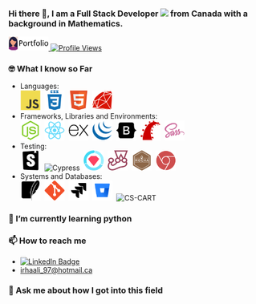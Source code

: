 ### Hi there 👋, I am a Full Stack Developer <img src="https://media.giphy.com/media/WUlplcMpOCEmTGBtBW/giphy.gif" width="30"> from Canada with a background in Mathematics.
<div id="badges" dir="auto" style="align: center;">
  <a href="https://uwaterloo.ca/scholar/i37ali" target="_blank">
    <img src="Screenshot 2023-04-04 at 7.54.33 AM.png" alt="Portfolio Badge" style="width: 80px;">
    <img src="https://komarev.com/ghpvc/?username=IrhaAli&style=flat-square&color=blue" alt="Profile Views" style="width: 130px;" />
  </a>
</div>

### 🤓 What I know so Far
- Languages: <div>
    <img src="https://github.com/devicons/devicon/blob/master/icons/javascript/javascript-original.svg" title="JavaScript" alt="JavaScript" width="40" height="40"/>&nbsp;
    <img src="https://github.com/devicons/devicon/blob/master/icons/css3/css3-plain-wordmark.svg"  title="CSS3" alt="CSS" width="40" height="40"/>&nbsp;
    <img src="https://github.com/devicons/devicon/blob/master/icons/html5/html5-original.svg" title="HTML5" alt="HTML" width="40" height="40"/>&nbsp;
    <img src="https://github.com/devicons/devicon/blob/master/icons/ruby/ruby-plain.svg" title="Ruby on Rails" alt="Ruby" width="40" height="40"/>
  </div>
- Frameworks, Libraries and Environments: <div>
    <img src="https://github.com/devicons/devicon/blob/master/icons/nodejs/nodejs-plain.svg" title="NodeJS" alt="NodeJS" width="40" height="40"/>&nbsp;
    <img src="https://github.com/devicons/devicon/blob/master/icons/react/react-original.svg" title="ReactJS" alt="ReactJS" width="40" height="40"/>&nbsp;
    <img src="https://github.com/devicons/devicon/blob/master/icons/express/express-original.svg" title="Express" alt="Express" width="40" height="40"/>&nbsp;
    <img src="https://github.com/devicons/devicon/blob/master/icons/jquery/jquery-plain.svg" title="jQuery" alt="jQuery" width="40" height="40"/>&nbsp;
    <img src="https://github.com/devicons/devicon/blob/master/icons/bootstrap/bootstrap-plain.svg" title="Bootstrap" alt="Bootstrap" width="40" height="40"/>&nbsp;
    <img src="https://github.com/devicons/devicon/blob/master/icons/rails/rails-plain.svg" title="Rails" alt="Rails" width="40" height="40"/>&nbsp;
    <img src="https://github.com/devicons/devicon/blob/master/icons/sass/sass-original.svg" title="SASS" alt="SASS" width="40" height="40"/>&nbsp;
  </div>
- Testing: <div>
    <img src="https://github.com/devicons/devicon/blob/master/icons/storybook/storybook-plain.svg" title="Storybook" alt="Storybook" width="40" height="40"/>&nbsp;
    <img src="https://encrypted-tbn0.gstatic.com/images?q=tbn:ANd9GcS6OWdYZseUmZvFNBNnNwm_koNUla5oDIKm270Q8QxG5Q&s" title="Cypress" alt="Cypress" width="40" height="40"/>&nbsp;
    <img src="https://github.com/devicons/devicon/blob/master/icons/rspec/rspec-original.svg" title="RSpec" alt="RSpec" width="40" height="40"/>&nbsp;
    <img src="https://github.com/devicons/devicon/blob/master/icons/jest/jest-plain.svg" title="Jest" alt="Jest" width="40" height="40"/>&nbsp;
    <img src="https://github.com/devicons/devicon/blob/master/icons/mocha/mocha-plain.svg" title="Mocha" alt="Mocha" width="40" height="40"/>&nbsp;
    <img src="https://github.com/devicons/devicon/blob/master/icons/chrome/chrome-plain.svg" title="Chai" alt="Chai" width="40" height="40"/>
  </div>
- Systems and Databases: <div>
    <img src="https://github.com/devicons/devicon/blob/master/icons/sqlite/sqlite-plain.svg" title="SQL" alt="SQL" width="40" height="40"/>&nbsp;
    <img src="https://github.com/devicons/devicon/blob/master/icons/git/git-plain.svg" title="Git" alt="Git" width="40" height="40"/>&nbsp;
    <img src="https://github.com/devicons/devicon/blob/master/icons/jira/jira-plain.svg" title="Jira" alt="Jira" width="40" height="40"/>&nbsp;
    <img src="https://github.com/devicons/devicon/blob/master/icons/bitbucket/bitbucket-original.svg" title="Bitbucket" alt="Bitbucket" width="40" height="40"/>&nbsp;
    <img src="https://www.cs-cart.com/blog/wp-content/uploads/for_blog_logo.png" title="CS-CART" alt="CS-CART" width="40" height="40"/>
  </div>

### 🌱 I’m currently learning python

### 📫 How to reach me
  - <a href="https://www.linkedin.com/in/irha-ali-522039105/" target="_blank">
      <img src="https://img.shields.io/badge/LinkedIn-blue?style=for-the-badge&logo=linkedin&logoColor=white" alt="LinkedIn Badge"/>
    </a>
  - irhaali_97@hotmail.ca

### 💬 Ask me about how I got into this field
<!--
**IrhaAli/IrhaAli** is a ✨ _special_ ✨ repository because its `README.md` (this file) appears on your GitHub profile.

Here are some ideas to get you started:

- 🔭 I’m currently working on ...
- 👯 I’m looking to collaborate on ...
- 🤔 I’m looking for help with ...
- 😄 Pronouns: ...
- ⚡ Fun fact: ...
-->

